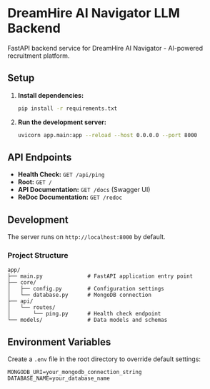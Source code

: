 # DreamHire AI Navigator LLM Backend

FastAPI backend service for DreamHire AI Navigator - AI-powered recruitment platform.

## Setup

1. **Install dependencies:**
   ```bash
   pip install -r requirements.txt
   ```

2. **Run the development server:**
   ```bash
   uvicorn app.main:app --reload --host 0.0.0.0 --port 8000
   ```

## API Endpoints

- **Health Check:** `GET /api/ping`
- **Root:** `GET /`
- **API Documentation:** `GET /docs` (Swagger UI)
- **ReDoc Documentation:** `GET /redoc`

## Development

The server runs on `http://localhost:8000` by default.

### Project Structure

```
app/
├── main.py              # FastAPI application entry point
├── core/
│   ├── config.py        # Configuration settings
│   └── database.py      # MongoDB connection
├── api/
│   └── routes/
│       └── ping.py      # Health check endpoint
└── models/              # Data models and schemas
```

## Environment Variables

Create a `.env` file in the root directory to override default settings:

```env
MONGODB_URI=your_mongodb_connection_string
DATABASE_NAME=your_database_name
``` 